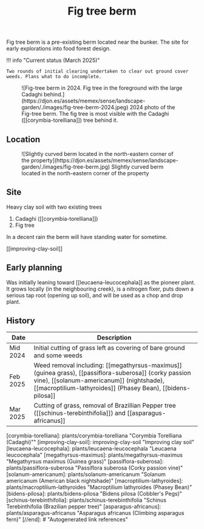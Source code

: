 ﻿---
backlinks:
- title: Wood duck meadows
  url: /sense/landscape-garden/wood-duck-meadows.html
- title: Ficus obliqua (Small-leaved fig)
  url: /sense/landscape-garden/plants/ficus-obliqua.html
- title: Asparagus africanus (Climbing asparagus fern)
  url: /sense/landscape-garden/plants/asparagus-africanus.html
- title: Solanum americanum (American black nightshade)
  url: /sense/landscape-garden/plants/solanum-americanum.html
- title: Macroptilium lathyroides (Phasey Bean)
  url: /sense/landscape-garden/plants/macroptilium-lathyroides.html
- title: Passiflora suberosa (Corky passion vine)
  url: /sense/landscape-garden/plants/passiflora-suberosa.html
- title: Corymbia Torelliana (Cadaghi)"
  url: /sense/landscape-garden/plants/corymbia-torelliana.html
- title: Solanum mauritianum (aka Wild tobacco tree)
  url: /sense/landscape-garden/plants/solanum-mauritianum.html
- title: Bidens pilosa (Cobbler's Pegs)
  url: /sense/landscape-garden/plants/bidens-pilosa.html
- title: Individual plants
  url: /sense/landscape-garden/individual-plants/individual-plants.html
- title: Ficus obliqua (Small-leaved fig)
  url: /sense/landscape-garden/individual-plants/ficus-obliqua-berm.html
tags: gardens, sense, landscape
title: Fig tree berm
type: zone
---
Fig tree berm is a pre-existing berm located near the bunker. The site for early explorations into food forest design.

!!! info "Current status (March 2025)"

    Two rounds of initial clearing undertaken to clear out ground cover weeds. Plans what to do incomplete.

<figure markdown>
![Fig-tree berm in 2024. Fig tree in the foreground with the large Cadaghi behind.](https://djon.es/assets/memex/sense/landscape-garden/./images/fig-tree-berm-2024.jpeg)
<caption>2024 photo of the Fig-tree berm. The fig tree is most visible with the Cadaghi ([[corymbia-torelliana]]) tree behind it.</caption>
</figure>

## Location

<figure markdown>
![Slightly curved berm located in the north-eastern corner of the property](https://djon.es/assets/memex/sense/landscape-garden/./images/fig-tree-berm.jpg)
<caption>Slightly curved berm located in the north-eastern corner of the property</caption>
</figure>

## Site

Heavy clay soil with two existing trees

1. Cadaghi ([[corymbia-torelliana]])
2. Fig tree

In a decent rain the berm will have standing water for sometime.

[[improving-clay-soil]]

## Early planning

Was initially leaning toward [[leucaena-leucocephala]] as the pioneer plant. It grows locally (in the neighbouring creek), is a nitrogen fixer, puts down a serious tap root (opening up soil), and will be used as a chop and drop plant.

## History

| Date | Description |
| --- | --- |
| Mid 2024 | Initial cutting of grass left as covering of bare ground and some weeds |
| Feb 2025 | Weed removal including: [[megathyrsus-maximus]] (guinea grass), [[passiflora-suberosa]] (corky passion vine), [[solanum-americanum]] (nightshade), [[macroptilium-lathyroides]] (Phasey Bean), [[bidens-pilosa]]  |
| Mar 2025 | Cutting of grass, removal of Brazillian Pepper tree ([[schinus-terebinthifolia]]) and [[asparagus-africanus]] |


[//begin]: # "Autogenerated link references for markdown compatibility"
[corymbia-torelliana]: plants/corymbia-torelliana "Corymbia Torelliana (Cadaghi)""
[improving-clay-soil]: improving-clay-soil "Improving clay soil"
[leucaena-leucocephala]: plants/leucaena-leucocephala "Leucaena leucocephala"
[megathyrsus-maximus]: plants/megathyrsus-maximus "Megathyrsus maximus (Guinea grass)"
[passiflora-suberosa]: plants/passiflora-suberosa "Passiflora suberosa (Corky passion vine)"
[solanum-americanum]: plants/solanum-americanum "Solanum americanum (American black nightshade)"
[macroptilium-lathyroides]: plants/macroptilium-lathyroides "Macroptilium lathyroides (Phasey Bean)"
[bidens-pilosa]: plants/bidens-pilosa "Bidens pilosa (Cobbler's Pegs)"
[schinus-terebinthifolia]: plants/schinus-terebinthifolia "Schinus Terebinthifolia (Brazilian pepper tree)"
[asparagus-africanus]: plants/asparagus-africanus "Asparagus africanus (Climbing asparagus fern)"
[//end]: # "Autogenerated link references"